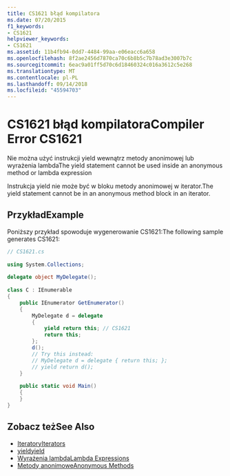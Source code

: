 ```yaml
---
title: CS1621 błąd kompilatora
ms.date: 07/20/2015
f1_keywords:
- CS1621
helpviewer_keywords:
- CS1621
ms.assetid: 11b4fb94-0dd7-4484-99aa-e06eacc6a658
ms.openlocfilehash: 8f2ae2456d7870ca70c6b8b5c7b78ad3e3007b7c
ms.sourcegitcommit: 6eac9a01ff5d70c6d18460324c016a3612c5e268
ms.translationtype: MT
ms.contentlocale: pl-PL
ms.lasthandoff: 09/14/2018
ms.locfileid: "45594703"
---
```

# <a name="compiler-error-cs1621"></a><span data-ttu-id="35e13-102">CS1621 błąd kompilatora</span><span class="sxs-lookup"><span data-stu-id="35e13-102">Compiler Error CS1621</span></span>
<span data-ttu-id="35e13-103">Nie można użyć instrukcji yield wewnątrz metody anonimowej lub wyrażenia lambda</span><span class="sxs-lookup"><span data-stu-id="35e13-103">The yield statement cannot be used inside an anonymous method or lambda expression</span></span>  
  
 <span data-ttu-id="35e13-104">Instrukcja yield nie może być w bloku metody anonimowej w iterator.</span><span class="sxs-lookup"><span data-stu-id="35e13-104">The yield statement cannot be in an anonymous method block in an iterator.</span></span>  
  
## <a name="example"></a><span data-ttu-id="35e13-105">Przykład</span><span class="sxs-lookup"><span data-stu-id="35e13-105">Example</span></span>  
 <span data-ttu-id="35e13-106">Poniższy przykład spowoduje wygenerowanie CS1621:</span><span class="sxs-lookup"><span data-stu-id="35e13-106">The following sample generates CS1621:</span></span>  
  
```csharp  
// CS1621.cs  
  
using System.Collections;  
  
delegate object MyDelegate();  
  
class C : IEnumerable  
{  
    public IEnumerator GetEnumerator()  
    {  
        MyDelegate d = delegate  
        {  
            yield return this; // CS1621  
            return this;  
        };  
        d();  
        // Try this instead:  
        // MyDelegate d = delegate { return this; };  
        // yield return d();  
    }  
  
    public static void Main()  
    {  
    }  
}  
```  
  
## <a name="see-also"></a><span data-ttu-id="35e13-107">Zobacz też</span><span class="sxs-lookup"><span data-stu-id="35e13-107">See Also</span></span>

- [<span data-ttu-id="35e13-108">Iteratory</span><span class="sxs-lookup"><span data-stu-id="35e13-108">Iterators</span></span>](../../csharp/programming-guide/concepts/iterators.md)  
- [<span data-ttu-id="35e13-109">yield</span><span class="sxs-lookup"><span data-stu-id="35e13-109">yield</span></span>](../../csharp/language-reference/keywords/yield.md)  
- [<span data-ttu-id="35e13-110">Wyrażenia lambda</span><span class="sxs-lookup"><span data-stu-id="35e13-110">Lambda Expressions</span></span>](../../csharp/programming-guide/statements-expressions-operators/lambda-expressions.md)  
- [<span data-ttu-id="35e13-111">Metody anonimowe</span><span class="sxs-lookup"><span data-stu-id="35e13-111">Anonymous Methods</span></span>](../../csharp/programming-guide/statements-expressions-operators/anonymous-methods.md)
